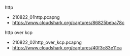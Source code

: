 http

- 210822_01http.pcapng
- https://www.cloudshark.org/captures/86825beba78c

http over kcp

- 210822_02http_over_kcp.pcapng
- https://www.cloudshark.org/captures/40f3c83e11ca
